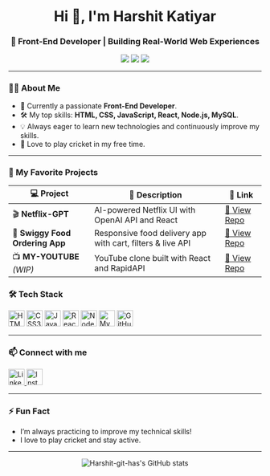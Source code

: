 <h1 align="center">Hi 👋, I'm Harshit Katiyar</h1>
<h3 align="center">🚀 Front-End Developer | Building Real-World Web Experiences</h3>

<p align="center">
  <img src="https://img.shields.io/badge/Front--End%20Developer-blue?style=flat-square&logo=react" />
  <img src="https://img.shields.io/badge/Open%20Source-❤️-red?style=flat-square&logo=github" />
  <img src="https://img.shields.io/badge/Always%20Learning-📚-orange?style=flat-square" />
</p>

---

### 👨‍💻 About Me

- 🌱 Currently a passionate **Front-End Developer**.
- 🛠️ My top skills: **HTML, CSS, JavaScript, React, Node.js, MySQL**.
- 💡 Always eager to learn new technologies and continuously improve my skills.
- 🏏 Love to play cricket in my free time.

---

### 🚀 My Favorite Projects

| 💻 **Project**                  | 📄 **Description**                                         | 🔗 **Link**                                                              |
| ------------------------------- | ---------------------------------------------------------- | ------------------------------------------------------------------------ |
| 🎬 **Netflix-GPT**              | AI-powered Netflix UI with OpenAI API and React            | [🔗 View Repo](https://github.com/Harshit-git-has/Netflix-gpt.git)       |
| 🍔 **Swiggy Food Ordering App** | Responsive food delivery app with cart, filters & live API | [🔗 View Repo](https://github.com/Harshit-git-has/Food-Ordering_app.git) |
| 📺 **MY-YOUTUBE** *(WIP)*       | YouTube clone built with React and RapidAPI                | [🔗 View Repo](https://github.com/Harshit-git-has/MY-YouTube.git)        |


### 🛠️ Tech Stack

<p align="left">
  <img src="https://cdn.jsdelivr.net/gh/devicons/devicon/icons/html5/html5-original.svg" height="32" alt="HTML5" title="HTML5" />
  <img src="https://cdn.jsdelivr.net/gh/devicons/devicon/icons/css3/css3-original.svg" height="32" alt="CSS3" title="CSS3" />
  <img src="https://cdn.jsdelivr.net/gh/devicons/devicon/icons/javascript/javascript-original.svg" height="32" alt="JavaScript" title="JavaScript" />
  <img src="https://cdn.jsdelivr.net/gh/devicons/devicon/icons/react/react-original.svg" height="32" alt="React" title="React" />
  <img src="https://cdn.jsdelivr.net/gh/devicons/devicon/icons/nodejs/nodejs-original.svg" height="32" alt="Node.js" title="Node.js" />
  <img src="https://cdn.jsdelivr.net/gh/devicons/devicon/icons/mysql/mysql-original.svg" height="32" alt="MySQL" title="MySQL" />
  <img src="https://cdn.jsdelivr.net/gh/devicons/devicon/icons/github/github-original.svg" height="32" alt="GitHub" title="GitHub" />
</p>

---

### 📫 Connect with me

<p align="left">
  <a href="https://linkedin.com/in/harshit-katiyar-784a09225" target="_blank">
    <img src="https://cdn.jsdelivr.net/gh/devicons/devicon/icons/linkedin/linkedin-original.svg" height="32" alt="LinkedIn" />
  </a>
  <a href="https://www.instagram.com/harshitkatiyar517/profilecard/?igsh=MTQ5c25rdGx6dGF3dg==" target="_blank">
    <img src="https://images.rawpixel.com/image_800/cHJpdmF0ZS9sci9pbWFnZXMvd2Vic2l0ZS8yMDIyLTA1L3JtNTMzLW5lb24tMDAzLmpwZw.jpg" height="32" alt="Instagram" />
  </a>
</p>

---

### ⚡ Fun Fact

- I’m always practicing to improve my technical skills!
- I love to play cricket and stay active.

---

<p align="center">
  <img src="https://github-readme-stats.vercel.app/api?username=Harshit-git-has&show_icons=true&theme=radical" alt="Harshit-git-has's GitHub stats" />
</p>